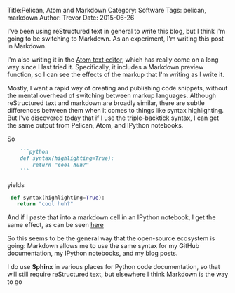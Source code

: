 Title:Pelican, Atom and Markdown
Category: Software
Tags: pelican, markdown
Author: Trevor
Date: 2015-06-26

I've been using reStructured text in general to write this blog, but I think I'm
going to be switching to Markdown.  As an experiment, I'm writing this post in Markdown.

I'm also writing it in the [Atom text editor](https://atom.io/), which has really come on a
long way since I last tried it.  Specifically, it includes a Markdown preview function, so
I can see the effects of the markup that I'm writing as I write it.

Mostly, I want a rapid way of creating and publishing code snippets, without the mental
overhead of switching between markup languages. Although reStructured text and markdown
are broadly similar, there are subtle differences between them when it comes to things
like syntax highlighting.  But I've discovered today that if I use the triple-backtick
syntax, I can get the same output from Pelican, Atom, and IPython notebooks.

So

```markdown
    ```python
    def syntax(highlighting=True):
        return "cool huh?"
    ```
```

yields

```python
 def syntax(highlighting=True):
   return "cool huh?"
```

And if I paste that into a markdown cell in an IPython notebook, I get the same effect, as
can be seen [here](https://github.com/trvrm/notebooks/blob/master/Markdown%20Demo.ipynb)


So this seems to be the general way that the open-source ecosystem is going: Markdown
allows me to use the same syntax for my GitHub documentation, my IPython notebooks, and
my blog posts.  

I do use **Sphinx** in various places for Python code documentation, so that will still
require reStructured text, but elsewhere I think Markdown is the way to go